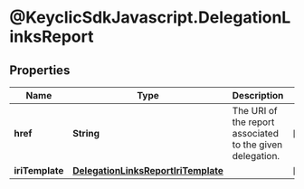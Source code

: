 # @KeyclicSdkJavascript.DelegationLinksReport

## Properties
Name | Type | Description | Notes
------------ | ------------- | ------------- | -------------
**href** | **String** | The URI of the report associated to the given delegation. | [optional] 
**iriTemplate** | [**DelegationLinksReportIriTemplate**](DelegationLinksReportIriTemplate.md) |  | [optional] 


